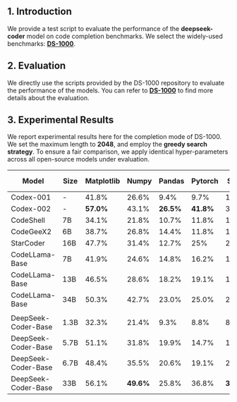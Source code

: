 ## 1. Introduction

We provide a test script to evaluate the performance of the **deepseek-coder** model on code completion benchmarks. We select the widely-used benchmarks: [**DS-1000**](https://github.com/xlang-ai/DS-1000).

## 2. Evaluation

We directly use the scripts provided by the DS-1000 repository to evaluate the performance of the models. You can refer to [**DS-1000**](https://github.com/xlang-ai/DS-1000) to find more details about the evaluation.


## 3. Experimental Results

We report experimental results here for the completion mode of DS-1000. We set the maximum length to **2048**, and employ the **greedy search strategy**.  To ensure a fair comparison, we apply identical hyper-parameters across all open-source models under evaluation.

| Model                  | Size | Matplotlib | Numpy | Pandas | Pytorch | Scipy | Scikit-Learn | Tensorflow | Avg   |
|------------------------|------|------------|-------|--------|---------|-------|-------------|------------|-------|
| Codex-001              | -    | 41.8%      | 26.6% | 9.4%   | 9.7%    | 15.0% | 18.5%        | 17.2%      | 20.2% |
| Codex-002              | -    | **57.0%**      | 43.1% | **26.5%**  | **41.8%**   | 31.8% | **44.8%**        | 39.3%      | 39.2% |
| CodeShell              | 7B   | 34.1%      | 21.8% | 10.7%  | 11.8%   | 17.0% | 20.0%        | 15.6%      | 18.8% |
| CodeGeeX2              | 6B   | 38.7%      | 26.8% | 14.4%  | 11.8%   | 19.8% | 27.0%        | 17.8%      | 22.9% |
| StarCoder         | 16B  | 47.7%      | 31.4% | 12.7%  | 25%   | 22.6% | 35.7%        | 22.2%      | 27.2% |
| CodeLLama-Base         | 7B   | 41.9%      | 24.6% | 14.8%  | 16.2%   | 18.9% | 17.4%        | 17.8%      | 22.1% |
| CodeLLama-Base         | 13B  | 46.5%      | 28.6% | 18.2%  | 19.1%   | 18.9% | 27.8%        | 33.3%      | 26.8% |
| CodeLLama-Base         | 34B  | 50.3%      | 42.7% | 23.0%  | 25.0%   | 28.3% | 33.9%        | 40.0%      | 34.3% |
| | | | |  |  |  |  |  |  | |
| DeepSeek-Coder-Base    | 1.3B   | 32.3%      | 21.4% | 9.3%   | 8.8%    | 8.5%  | 16.5%        | 8.9%       | 16.2% |
| DeepSeek-Coder-Base    | 5.7B   | 51.1%      | 31.8% | 19.9%  | 14.7%   | 17.0% | 29.6%        | 15.6%      | 27.7% |
| DeepSeek-Coder-Base    | 6.7B   | 48.4%      | 35.5% | 20.6%  | 19.1%   | 22.6% | 38.3%        | 24.4%      | 30.5% |
| DeepSeek-Coder-Base    | 33B  | 56.1%      | **49.6%** | 25.8%  | 36.8%   | **36.8%** | 40.0%        | **46.7%**      | **40.2%** |

